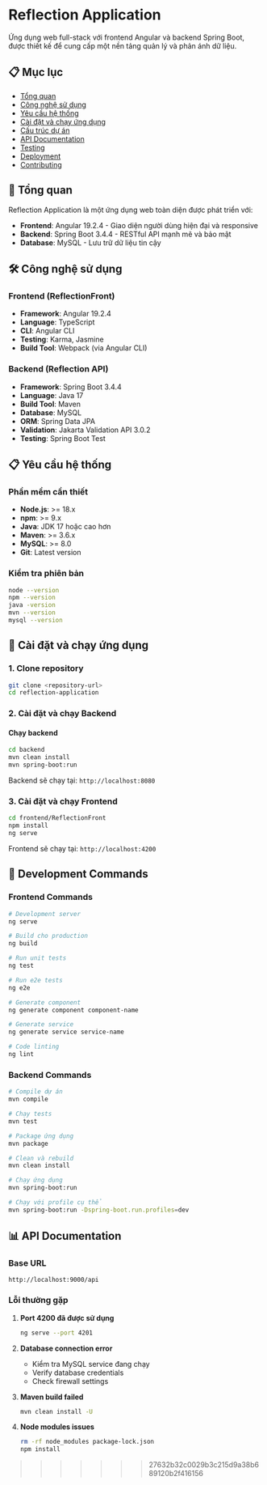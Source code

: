 # Reflection Application

Ứng dụng web full-stack với frontend Angular và backend Spring Boot, được thiết kế để cung cấp một nền tảng quản lý và phản ánh dữ liệu.

## 📋 Mục lục

- [Tổng quan](#tổng-quan)
- [Công nghệ sử dụng](#công-nghệ-sử-dụng)
- [Yêu cầu hệ thống](#yêu-cầu-hệ-thống)
- [Cài đặt và chạy ứng dụng](#cài-đặt-và-chạy-ứng-dụng)
- [Cấu trúc dự án](#cấu-trúc-dự-án)
- [API Documentation](#api-documentation)
- [Testing](#testing)
- [Deployment](#deployment)
- [Contributing](#contributing)

## 🎯 Tổng quan

Reflection Application là một ứng dụng web toàn diện được phát triển với:
- **Frontend**: Angular 19.2.4 - Giao diện người dùng hiện đại và responsive
- **Backend**: Spring Boot 3.4.4 - RESTful API mạnh mẽ và bảo mật
- **Database**: MySQL - Lưu trữ dữ liệu tin cậy

## 🛠️ Công nghệ sử dụng

### Frontend (ReflectionFront)
- **Framework**: Angular 19.2.4
- **Language**: TypeScript
- **CLI**: Angular CLI
- **Testing**: Karma, Jasmine
- **Build Tool**: Webpack (via Angular CLI)

### Backend (Reflection API)
- **Framework**: Spring Boot 3.4.4
- **Language**: Java 17
- **Build Tool**: Maven
- **Database**: MySQL
- **ORM**: Spring Data JPA
- **Validation**: Jakarta Validation API 3.0.2
- **Testing**: Spring Boot Test

## 📋 Yêu cầu hệ thống

### Phần mềm cần thiết
- **Node.js**: >= 18.x
- **npm**: >= 9.x
- **Java**: JDK 17 hoặc cao hơn
- **Maven**: >= 3.6.x
- **MySQL**: >= 8.0
- **Git**: Latest version

### Kiểm tra phiên bản
```bash
node --version
npm --version
java -version
mvn --version
mysql --version
```

## 🚀 Cài đặt và chạy ứng dụng

### 1. Clone repository
```bash
git clone <repository-url>
cd reflection-application
```

### 2. Cài đặt và chạy Backend

#### Chạy backend
```bash
cd backend
mvn clean install
mvn spring-boot:run
```

Backend sẽ chạy tại: `http://localhost:8080`

### 3. Cài đặt và chạy Frontend

```bash
cd frontend/ReflectionFront
npm install
ng serve
```

Frontend sẽ chạy tại: `http://localhost:4200`


## 🔧 Development Commands

### Frontend Commands
```bash
# Development server
ng serve

# Build cho production
ng build

# Run unit tests
ng test

# Run e2e tests
ng e2e

# Generate component
ng generate component component-name

# Generate service
ng generate service service-name

# Code linting
ng lint
```

### Backend Commands
```bash
# Compile dự án
mvn compile

# Chạy tests
mvn test

# Package ứng dụng
mvn package

# Clean và rebuild
mvn clean install

# Chạy ứng dụng
mvn spring-boot:run

# Chạy với profile cụ thể
mvn spring-boot:run -Dspring-boot.run.profiles=dev
```

## 📊 API Documentation

### Base URL
```
http://localhost:9000/api
```


### Lỗi thường gặp

1. **Port 4200 đã được sử dụng**
   ```bash
   ng serve --port 4201
   ```

2. **Database connection error**
   - Kiểm tra MySQL service đang chạy
   - Verify database credentials
   - Check firewall settings

3. **Maven build failed**
   ```bash
   mvn clean install -U
   ```

4. **Node modules issues**
   ```bash
   rm -rf node_modules package-lock.json
   npm install
   ```
>>>>>>> 27632b32c0029b3c215d9a38b689120b2f416156
